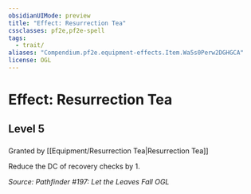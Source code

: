 ```yaml
---
obsidianUIMode: preview
title: "Effect: Resurrection Tea"
cssclasses: pf2e,pf2e-spell
tags:
  - trait/
aliases: "Compendium.pf2e.equipment-effects.Item.Wa5s0Perw2DGHGCA"
license: OGL
---
```

# Effect: Resurrection Tea
## Level 5
### 






Granted by [[Equipment/Resurrection Tea|Resurrection Tea]]

Reduce the DC of recovery checks by 1.

*Source: Pathfinder #197: Let the Leaves Fall*
*OGL*